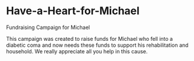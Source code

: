 # Have-a-Heart-for-Michael
Fundraising Campaign for Michael

This campaign was created to raise funds for Michael who fell into a diabetic coma and now needs these funds to support his rehabilitation and household.  We really appreciate all you help in this cause.
